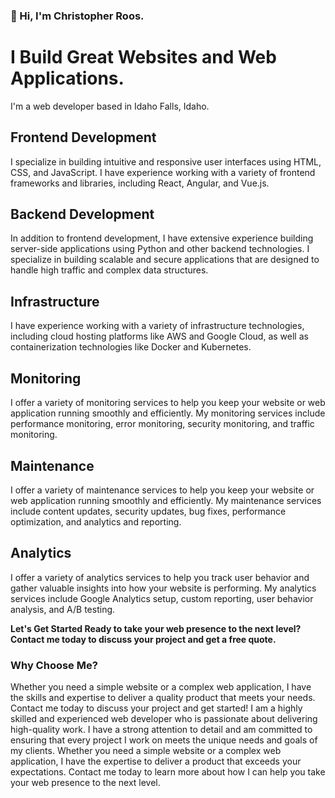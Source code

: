 

### 👋 Hi, I'm Christopher Roos.
# I Build Great Websites and Web Applications. 
I'm a web developer based in Idaho Falls, Idaho.


## Frontend Development

I specialize in building intuitive and responsive user interfaces using HTML, CSS, and JavaScript. I have experience working with a variety of frontend frameworks and libraries, including React, Angular, and Vue.js.

## Backend Development

In addition to frontend development, I have extensive experience building server-side applications using Python and other backend technologies. I specialize in building scalable and secure applications that are designed to handle high traffic and complex data structures.

## Infrastructure

I have experience working with a variety of infrastructure technologies, including cloud hosting platforms like AWS and Google Cloud, as well as containerization technologies like Docker and Kubernetes.

## Monitoring

I offer a variety of monitoring services to help you keep your website or web application running smoothly and efficiently. My monitoring services include performance monitoring, error monitoring, security monitoring, and traffic monitoring.

## Maintenance

I offer a variety of maintenance services to help you keep your website or web application running smoothly and efficiently. My maintenance services include content updates, security updates, bug fixes, performance optimization, and analytics and reporting.

## Analytics

I offer a variety of analytics services to help you track user behavior and gather valuable insights into how your website is performing. My analytics services include Google Analytics setup, custom reporting, user behavior analysis, and A/B testing.

**Let's Get Started
Ready to take your web presence to the next level?
Contact me today to discuss your project and get a free quote.**

### Why Choose Me?

Whether you need a simple website or a complex web application, I have the skills and expertise to deliver a quality product that meets your needs. Contact me today to discuss your project and get started! I am a highly skilled and experienced web developer who is passionate about delivering high-quality work. I have a strong attention to detail and am committed to ensuring that every project I work on meets the unique needs and goals of my clients. Whether you need a simple website or a complex web application, I have the expertise to deliver a product that exceeds your expectations. Contact me today to learn more about how I can help you take your web presence to the next level.

<!--
**rooschristopher/rooschristopher** is a ✨ _special_ ✨ repository because its `README.md` (this file) appears on your GitHub profile.

Here are some ideas to get you started:

- 🔭 I’m currently working on ...
- 🌱 I’m currently learning ...
- 👯 I’m looking to collaborate on ...
- 🤔 I’m looking for help with ...
- 💬 Ask me about ...
- 📫 How to reach me: ...
- 😄 Pronouns: ...
- ⚡ Fun fact: ...
-->
